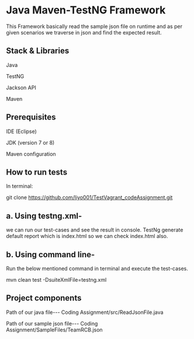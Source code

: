 
# Java Maven-TestNG Framework

This Framework basically read the sample json file on runtime and as per given scenarios we traverse in json and find the expected result.


## Stack & Libraries

Java

TestNG

Jackson API

Maven

## Prerequisites

IDE (Eclipse)

JDK (version 7 or 8)

Maven configuration

## How to run tests

In terminal:

git clone  https://github.com/liyo001/TestVagrant_codeAssignment.git


## a. Using testng.xml-

we can run our test-cases and see the result in console. TestNg generate default report which is index.html so we can check index.html also.

## b. Using command line-

Run the below mentioned command in terminal and execute the test-cases.

mvn clean test -DsuiteXmlFile=testng.xml


## Project components


Path of our java file--- Coding Assignment/src/ReadJsonFile.java

Path of our sample json file--- Coding Assignment/SampleFiles/TeamRCB.json


